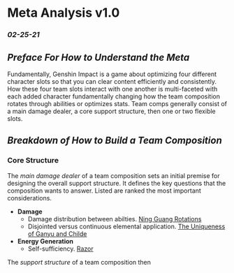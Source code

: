 # Meta Analysis v1.0
### *02-25-21*

## *Preface For How to Understand the Meta*
Fundamentally, Genshin Impact is a game about optimizing four different character slots so that you can clear content efficiently and consistently. How these four team slots interact with one another is multi-faceted with each added character fundamentally changing how the team composition rotates through abilities or optimizes stats. Team comps generally consist of a main damage dealer, a core support structure, then one or two flexible slots.

## *Breakdown of How to Build a Team Composition*
### Core Structure
The *main damage dealer* of a team composition sets an initial premise for designing the overall support structure. It defines the key questions that the composition wants to answer. Listed are ranked the most important considerations.

* **Damage**
  * Damage distribution between abilties. [Ning Guang Rotations]()
  * Disjointed versus continuous elemental application. [The Uniqueness of Ganyu and Childe]()
* **Energy Generation** 
  * Self-sufficiency. [Razor]()

The *support structure* of a team composition then 
